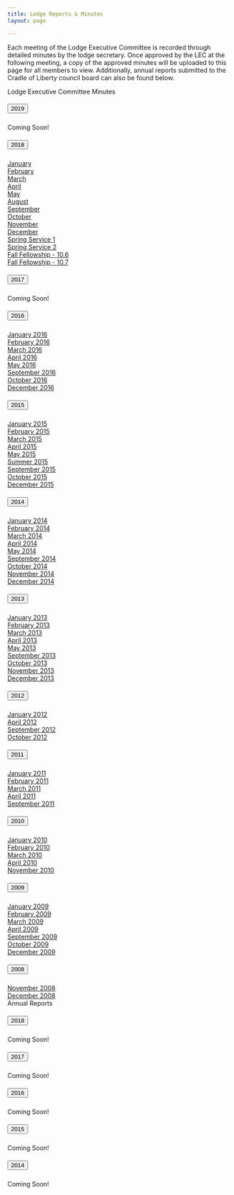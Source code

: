 ```yaml
---
title: Lodge Reports & Minutes
layout: page

---
```


Each meeting of the Lodge Executive Committee is recorded through detailed minutes by the lodge secretary. Once approved by the LEC at the following meeting, a copy of the approved minutes will be uploaded to this page for all members to view.  Additionally, annual reports submitted to the Cradle of Liberty council board can also be found below.

<div class="row">
  <div class="col-md-6">
    <div class="card mb-3">
      <div class="card-header">
        Lodge Executive Committee Minutes
      </div>
      <div class="card-body">
        <div id="accordion">
          <div class="card">
            <div class="card-header" id="minutes-heading-2019">
              <h5 class="mb-0">
                <button class="btn btn-link" data-toggle="collapse" data-target="#minutes-2019" aria-expanded="false" aria-controls="minutes-2019">
                  2019
                </button>
              </h5>
            </div>
            <div id="minutes-2019" class="collapse" aria-labelledby="minutes-heading-2019" data-parent="#accordion">
              <div class="card-body">
                Coming Soon!
              </div>
            </div>
          </div>
          <div class="card">
            <div class="card-header" id="minutes-heading-2018">
              <h5 class="mb-0">
                <button class="btn btn-link" data-toggle="collapse" data-target="#minutes-2018" aria-expanded="false" aria-controls="minutes-2018">
                  2018
                </button>
              </h5>
            </div>
            <div id="minutes-2018" class="collapse" aria-labelledby="minutes-heading-2018" data-parent="#accordion">
              <div class="card-body">
                <a href="files/minutes/2018/January2018.pdf" target= "_blank">January</a><br/>
                <a href="files/minutes/2018/February2018.pdf" target= "_blank">February</a><br/>
                <a href="files/minutes/2018/March2018.pdf" target= "_blank">March</a><br/>
                <a href="files/minutes/2018/April2018.pdf" target= "_blank">April</a><br/>
                <a href="files/minutes/2018/May2018.pdf" target= "_blank">May</a><br/>
                <a href="files/minutes/2018/August2018.pdf" target= "_blank">August</a><br/>
                <a href="files/minutes/2018/September2018.pdf" target= "_blank">September</a><br/>
                <a href="files/minutes/2018/October2018.pdf" target= "_blank">October</a><br/>
                <a href="files/minutes/2018/November2018.pdf" target= "_blank">November</a><br/>
                <a href="files/minutes/2018/December2018.pdf" target= "_blank">December</a><br/>
                <a href="files/minutes/2018/SS1_2018.pdf" target= "_blank">Spring Service 1</a><br/>
                <a href="files/minutes/2018/SS2_2018.pdf" target= "_blank">Spring Service 2</a><br/>
                <a href="files/minutes/2018/FF_2018_10.6.pdf" target= "_blank">Fall Fellowship - 10.6</a><br/>
                <a href="files/minutes/2018/FF_2018_10.7.pdf" target= "_blank">Fall Fellowship - 10.7</a>
              </div>
            </div>
          </div>
          <div class="card">
            <div class="card-header" id="minutes-heading-2017">
              <h5 class="mb-0">
                <button class="btn btn-link" data-toggle="collapse" data-target="#minutes-2017" aria-expanded="false" aria-controls="minutes-2017">
                  2017
                </button>
              </h5>
            </div>
            <div id="minutes-2017" class="collapse" aria-labelledby="minutes-heading-2017" data-parent="#accordion">
              <div class="card-body">
                Coming Soon!
              </div>
            </div>
          </div>
          <div class="card">
            <div class="card-header" id="minutes-heading-2016">
              <h5 class="mb-0">
                <button class="btn btn-link" data-toggle="collapse" data-target="#minutes-2016" aria-expanded="false" aria-controls="minutes-2016">
                  2016
                </button>
              </h5>
            </div>
            <div id="minutes-2016" class="collapse" aria-labelledby="minutes-heading-2016" data-parent="#accordion">
              <div class="card-body">
                <a href="files/minutes/2016/Janurary2016.pdf" target= "_blank">January 2016</a><br/>
                <a href="files/minutes/2016/February2016.pdf" target= "_blank">February 2016</a><br/>
                <a href="files/minutes/2016/March2016.pdf" target= "_blank">March 2016</a><br/>
                <a href="files/minutes/2016/April2016.pdf" target= "_blank">April 2016</a><br/>
                <a href="files/minutes/2016/May2016.pdf" target= "_blank">May 2016</a><br/>
                <a href="files/minutes/2016/September2016.pdf" target= "_blank">September 2016</a><br/>
                <a href="files/minutes/2016/October2016.pdf" target= "_blank">October 2016</a><br/>
                <a href="files/minutes/2016/December2016.pdf" target= "_blank">December 2016</a>
              </div>
            </div>
          </div>
          <div class="card">
            <div class="card-header" id="minutes-heading-2015">
              <h5 class="mb-0">
                <button class="btn btn-link" data-toggle="collapse" data-target="#minutes-2015" aria-expanded="false" aria-controls="minutes-2015">
                  2015
                </button>
              </h5>
            </div>
            <div id="minutes-2015" class="collapse" aria-labelledby="minutes-heading-2015" data-parent="#accordion">
              <div class="card-body">
                <a href="files/minutes/2015/January2015.pdf" target= "_blank">January 2015</a><br>
                <a href="files/minutes/2015/February2015.pdf" target= "_blank">February 2015</a><br>
                <a href="files/minutes/2015/March2015.pdf" target= "_blank">March 2015</a><br>
                <a href="files/minutes/2015/April2015.pdf" target= "_blank">April 2015</a><br>
                <a href="files/minutes/2015/May2015.pdf" target= "_blank">May 2015</a><br>
                <a href="files/minutes/2015/Summer2015.pdf" target= "_blank">Summer 2015</a><br>
                <a href="files/minutes/2015/September2015.pdf" target= "_blank">September 2015</a><br>
                <a href="files/minutes/2015/October2015.pdf" target= "_blank">October 2015</a><br>
                <a href="files/minutes/2015/December2015.pdf" target= "_blank">December 2015</a>
              </div>
            </div>
          </div>
          <div class="card">
            <div class="card-header" id="minutes-heading-2014">
              <h5 class="mb-0">
                <button class="btn btn-link" data-toggle="collapse" data-target="#minutes-2014" aria-expanded="false" aria-controls="minutes-2014">
                  2014
                </button>
              </h5>
            </div>
            <div id="minutes-2014" class="collapse" aria-labelledby="minutes-heading-2014" data-parent="#accordion">
              <div class="card-body">
                <a href="files/minutes/2014/January2014.pdf" target= "_blank">January 2014</a><br>
                <a href="files/minutes/2014/February2014.pdf" target= "_blank">February 2014</a><br>
                <a href="files/minutes/2014/March2014.pdf" target= "_blank">March 2014</a><br>
                <a href="files/minutes/2014/April2014.pdf" target= "_blank">April 2014</a><br>
                <a href="files/minutes/2014/May2014.pdf" target= "_blank">May 2014</a><br>
                <a href="files/minutes/2014/September2014.pdf" target= "_blank">September 2014</a><br>
                <a href="files/minutes/2014/October2014.pdf" target= "_blank">October 2014</a><br>
                <a href="files/minutes/2014/November2014.pdf" target= "_blank">November 2014</a><br>
                <a href="files/minutes/2014/December2014.pdf" target= "_blank">December 2014</a>
              </div>
            </div>
          </div>
          <div class="card">
            <div class="card-header" id="minutes-heading-2013">
              <h5 class="mb-0">
                <button class="btn btn-link" data-toggle="collapse" data-target="#minutes-2013" aria-expanded="false" aria-controls="minutes-2013">
                  2013
                </button>
              </h5>
            </div>
            <div id="minutes-2013" class="collapse" aria-labelledby="minutes-heading-2013" data-parent="#accordion">
              <div class="card-body">
                <a href="files/minutes/2013/January2013.pdf" target= "_blank">January 2013</a><br>
                <a href="files/minutes/2013/February2013.pdf" target= "_blank">February 2013</a><br>
                <a href="files/minutes/2013/March2013.pdf" target= "_blank">March 2013</a><br>
                <a href="files/minutes/2013/April2013.pdf" target= "_blank">April 2013</a><br>
                <a href="files/minutes/2013/May2013.pdf" target= "_blank">May 2013</a><br>
                <a href="files/minutes/2013/September2013.pdf" target= "_blank">September 2013</a><br>
                <a href="files/minutes/2013/October2013.pdf" target= "_blank">October 2013</a><br>
                <a href="files/minutes/2013/November2013.pdf" target= "_blank">November 2013</a><br>
                <a href="files/minutes/2013/December2013.pdf" target= "_blank">December 2013</a>
              </div>
            </div>
          </div>
          <div class="card">
            <div class="card-header" id="minutes-heading-2012">
              <h5 class="mb-0">
                <button class="btn btn-link" data-toggle="collapse" data-target="#minutes-2012" aria-expanded="false" aria-controls="minutes-2012">
                  2012
                </button>
              </h5>
            </div>
            <div id="minutes-2012" class="collapse" aria-labelledby="minutes-heading-2012" data-parent="#accordion">
              <div class="card-body">
                <a href="files/minutes/2012/January2012.pdf" target= "_blank">January 2012</a><br>
                <a href="files/minutes/2012/April2012.pdf" target= "_blank">April 2012</a><br>
                <a href="files/minutes/2012/September2012.pdf" target= "_blank">September 2012</a><br>
                <a href="files/minutes/2012/October2012.pdf" target= "_blank">October 2012</a><br>
              </div>
            </div>
          </div>
          <div class="card">
            <div class="card-header" id="minutes-heading-2011">
              <h5 class="mb-0">
                <button class="btn btn-link" data-toggle="collapse" data-target="#minutes-2011" aria-expanded="false" aria-controls="minutes-2011">
                  2011
                </button>
              </h5>
            </div>
            <div id="minutes-2011" class="collapse" aria-labelledby="minutes-heading-2011" data-parent="#accordion">
              <div class="card-body">
                <a href="files/minutes/2011/January2011.pdf" target= "_blank">January 2011</a><br>
                <a href="files/minutes/2011/February2011.pdf" target= "_blank">February 2011</a><br>
                <a href="files/minutes/2011/March2011.pdf" target= "_blank">March 2011</a><br>
                <a href="files/minutes/2011/April2011.pdf" target= "_blank">April 2011</a><br>
                <a href="files/minutes/2011/September2011.pdf" target= "_blank">September 2011</a>
              </div>
            </div>
          </div>
          <div class="card">
            <div class="card-header" id="minutes-heading-2010">
              <h5 class="mb-0">
                <button class="btn btn-link" data-toggle="collapse" data-target="#minutes-2010" aria-expanded="false" aria-controls="minutes-2010">
                  2010
                </button>
              </h5>
            </div>
            <div id="minutes-2010" class="collapse" aria-labelledby="minutes-heading-2010" data-parent="#accordion">
              <div class="card-body">
                <a href="files/minutes/2010/January2010.pdf" target= "_blank">January 2010</a><br>
                <a href="files/minutes/2010/February2010.pdf" target= "_blank">February 2010</a><br>
                <a href="files/minutes/2010/March2010.pdf" target= "_blank">March 2010</a><br>
                <a href="files/minutes/2010/April2010.pdf" target= "_blank">April 2010</a><br>
                <a href="files/minutes/2010/November2010.pdf" target= "_blank">November 2010</a>
              </div>
            </div>
          </div>
          <div class="card">
            <div class="card-header" id="minutes-heading-2009">
              <h5 class="mb-0">
                <button class="btn btn-link" data-toggle="collapse" data-target="#minutes-2009" aria-expanded="false" aria-controls="minutes-2009">
                  2009
                </button>
              </h5>
            </div>
            <div id="minutes-2009" class="collapse" aria-labelledby="minutes-heading-2009" data-parent="#accordion">
              <div class="card-body">
                <a href="files/minutes/2009/January2009.pdf" target= "_blank">January 2009</a><br>
                <a href="files/minutes/2009/February2009.pdf" target= "_blank">February 2009</a><br>
                <a href="files/minutes/2009/March2009.pdf" target= "_blank">March 2009</a><br>
                <a href="files/minutes/2009/April2009.pdf" target= "_blank">April 2009</a><br>
                <a href="files/minutes/2009/September2009.pdf" target= "_blank">September 2009</a><br>
                <a href="files/minutes/2009/October2009.pdf" target= "_blank">October 2009</a><br>
                <a href="files/minutes/2009/December2009.pdf" target= "_blank">December 2009</a>
              </div>
            </div>
          </div>
          <div class="card">
            <div class="card-header" id="minutes-heading-2008">
              <h5 class="mb-0">
                <button class="btn btn-link" data-toggle="collapse" data-target="#minutes-2008" aria-expanded="false" aria-controls="minutes-2008">
                  2008
                </button>
              </h5>
            </div>
            <div id="minutes-2008" class="collapse" aria-labelledby="minutes-heading-2008" data-parent="#accordion">
              <div class="card-body">
                <a href="files/minutes/2008/November2008.pdf" target= "_blank">November 2008</a><br>
                <a href="files/minutes/2008/December2008.pdf" target= "_blank">December 2008</a>
              </div>
            </div>
          </div>
        </div>
      </div>
    </div>
  </div>
  <div class="col-md-6">
    <div class="card">
      <div class="card-header">
        Annual Reports
      </div>
      <div class="card-body">
        <div id="accordion">
          <div class="card">
            <div class="card-header" id="annual-heading-2018">
              <h5 class="mb-0">
                <button class="btn btn-link" data-toggle="collapse" data-target="#annual-2018" aria-expanded="false" aria-controls="annual-2018">
                  2018
                </button>
              </h5>
            </div>
            <div id="annual-2018" class="collapse" aria-labelledby="annual-heading-2018" data-parent="#accordion">
              <div class="card-body">
                Coming Soon!
              </div>
            </div>
          </div>
          <div class="card">
            <div class="card-header" id="annual-heading-2017">
              <h5 class="mb-0">
                <button class="btn btn-link" data-toggle="collapse" data-target="#annual-2017" aria-expanded="false" aria-controls="annual-2017">
                  2017
                </button>
              </h5>
            </div>
            <div id="annual-2017" class="collapse" aria-labelledby="annual-heading-2017" data-parent="#accordion">
              <div class="card-body">
                Coming Soon!
              </div>
            </div>
          </div>
          <div class="card">
            <div class="card-header" id="annual-heading-2016">
              <h5 class="mb-0">
                <button class="btn btn-link" data-toggle="collapse" data-target="#annual-2016" aria-expanded="false" aria-controls="annual-2016">
                  2016
                </button>
              </h5>
            </div>
            <div id="annual-2016" class="collapse" aria-labelledby="annual-heading-2016" data-parent="#accordion">
              <div class="card-body">
                Coming Soon!
              </div>
            </div>
          </div>
          <div class="card">
            <div class="card-header" id="annual-heading-2015">
              <h5 class="mb-0">
                <button class="btn btn-link" data-toggle="collapse" data-target="#annual-2015" aria-expanded="false" aria-controls="annual-2015">
                  2015
                </button>
              </h5>
            </div>
            <div id="annual-2015" class="collapse" aria-labelledby="annual-heading-2015" data-parent="#accordion">
              <div class="card-body">
                Coming Soon!
              </div>
            </div>
          </div>
          <div class="card">
            <div class="card-header" id="annual-heading-2014">
              <h5 class="mb-0">
                <button class="btn btn-link" data-toggle="collapse" data-target="#annual-2014" aria-expanded="false" aria-controls="annual-2014">
                  2014
                </button>
              </h5>
            </div>
            <div id="annual-2014" class="collapse" aria-labelledby="annual-heading-2014" data-parent="#accordion">
              <div class="card-body">
                Coming Soon!
              </div>
            </div>
          </div>
        </div>
      </div>
    </div>
  </div>
</div>
